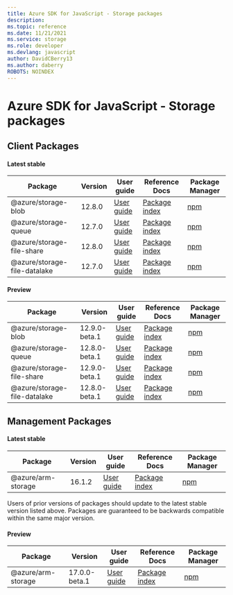 ```yaml
---
title: Azure SDK for JavaScript - Storage packages
description: 
ms.topic: reference
ms.date: 11/21/2021
ms.service: storage
ms.role: developer
ms.devlang: javascript
author: DavidCBerry13
ms.author: daberry
ROBOTS: NOINDEX
---
```


# Azure SDK for JavaScript - Storage packages

## Client Packages

#### Latest stable

| Package               | Version          | User guide                           | Reference Docs                             | Package Manager                |
|-----------------------|------------------|--------------------------------------|--------------------------------------------|--------------------------------|
| @azure/storage-blob  | 12.8.0 | [User guide](/javascript/sdk-demo/storage/latest-stable/azure-storage-blob/readme)  | [Package index](/javascript/sdk-demo/storage/latest-stable/azure-storage-blob)  | [npm](https://www.npmjs.com/package/@azure/storage-blob) |
| @azure/storage-queue  | 12.7.0 | [User guide](/javascript/sdk-demo/storage/latest-stable/azure-storage-queue/readme)  | [Package index](/javascript/sdk-demo/storage/latest-stable/azure-storage-queue)  | [npm](https://www.npmjs.com/package/@azure/storage-queue) |
| @azure/storage-file-share  | 12.8.0 | [User guide](/javascript/sdk-demo/storage/latest-stable/azure-storage-file-share/readme)  | [Package index](/javascript/sdk-demo/storage/latest-stable/azure-storage-file-share)  | [npm](https://www.npmjs.com/package/@azure/storage-file-share) |
| @azure/storage-file-datalake  | 12.7.0 | [User guide](/javascript/sdk-demo/storage/latest-stable/azure-storage-file-datalake/readme)  | [Package index](/javascript/sdk-demo/storage/latest-stable/azure-storage-file-datalake)  | [npm](https://www.npmjs.com/package/@azure/storage-file-datalake) |

 

#### Preview

| Package               | Version          | User guide                           | Reference Docs                             | Package Manager                |
|-----------------------|------------------|--------------------------------------|--------------------------------------------|--------------------------------|
| @azure/storage-blob  | 12.9.0-beta.1 | [User guide](/javascript/sdk-demo/storage/preview/azure-storage-blob/readme)  | [Package index](/javascript/sdk-demo/storage/preview/azure-storage-blob)  | [npm](https://www.npmjs.com/package/@azure/storage-blob) |
| @azure/storage-queue  | 12.8.0-beta.1 | [User guide](/javascript/sdk-demo/storage/preview/azure-storage-queue/readme)  | [Package index](/javascript/sdk-demo/storage/preview/azure-storage-queue)  | [npm](https://www.npmjs.com/package/@azure/storage-queue) |
| @azure/storage-file-share  | 12.9.0-beta.1 | [User guide](/javascript/sdk-demo/storage/preview/azure-storage-file-share/readme)  | [Package index](/javascript/sdk-demo/storage/preview/azure-storage-file-share)  | [npm](https://www.npmjs.com/package/@azure/storage-file-share) |
| @azure/storage-file-datalake  | 12.8.0-beta.1 | [User guide](/javascript/sdk-demo/storage/preview/azure-storage-file-datalake/readme)  | [Package index](/javascript/sdk-demo/storage/preview/azure-storage-file-datalake)  | [npm](https://www.npmjs.com/package/@azure/storage-file-datalake) |

 


 



 


## Management Packages

#### Latest stable

| Package               | Version          | User guide                           | Reference Docs                             | Package Manager                |
|-----------------------|------------------|--------------------------------------|--------------------------------------------|--------------------------------|
| @azure/arm-storage  | 16.1.2 | [User guide](/javascript/sdk-demo/storage/latest-stable/azure-arm-storage/readme)  | [Package index](/javascript/sdk-demo/storage/latest-stable/azure-arm-storage)  | [npm](https://www.npmjs.com/package/@azure/arm-storage) |

Users of prior versions of  packages should update to the latest stable version listed above.  Packages are guaranteed to be backwards compatible within the same major version.

 


#### Preview

| Package               | Version          | User guide                           | Reference Docs                             | Package Manager                |
|-----------------------|------------------|--------------------------------------|--------------------------------------------|--------------------------------|
| @azure/arm-storage  | 17.0.0-beta.1 | [User guide](/javascript/sdk-demo/storage/preview/azure-arm-storage/readme)  | [Package index](/javascript/sdk-demo/storage/preview/azure-arm-storage)  | [npm](https://www.npmjs.com/package/@azure/arm-storage) |

 


 





 
